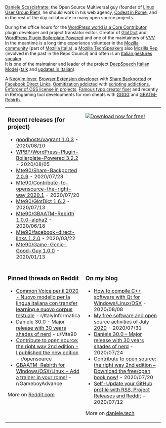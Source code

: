 [Daniele Scasciafratte](https://twitter.com/mte90net), the Open Source Multiversal guy (founder of [Linux User Group Rieti](https://lugrieti.linux.it/)), he should work in his web agency, [Codeat in Rome](https://github.com/CodeAtCode), and in the rest of the day collaborate in many open source projects.

During the office hours for the [WordPress world is a Core Contributor](https://profiles.wordpress.org/mte90/), plugin developer and project translator editor. Creator of [GlotDict](https://github.com/Mte90/GlotDict) and [WordPress Plugin Boilerplate Powered](https://github.com/WPBP/) and one of the maintainers of [VVV](https://github.com/Varying-Vagrant-Vagrants).  
In the meantime is a long time experience volunteer in the [Mozilla community](https://mozillians.org/it/u/Mte90/) (part of [Mozilla Italia](https://github.com/MozillaItalia)), a [Mozilla TechSpeakers](https://wiki.mozilla.org/TechSpeakers) also [Mozilla Rep](https://reps.mozilla.org/u/mte90/) (involved in the past in the Reps Council) and often is an [Italian gestures speaker](http://mte90.tech).  
It is one of the maintainer and leader of the project [DeepSpeech Italian Model](https://github.com/MozillaItalia/DeepSpeech-Italian-Model) ([talk](https://fosdem.org/2020/schedule/event/how_to_get_fun_with_teamwork/) and [updates in Italian](https://discourse.mozilla.org/t/common-voice-per-il-2020-aggiornamenti-periodici/51903)).  

A [NeoVim lover](https://github.com/Mte90/dotfiles), [Browser Extension developer](https://github.com/Mte90/ExtStoreStats) with [Share Backported](https://github.com/Mte90/Share-Backported) or [Facebook Direct Links](https://github.com/Mte90/facebook-direct-links), [Opmitization addicted](https://github.com/Mte90/pydal) with [scripting addictions](https://github.com/Mte90/My-Scripts), [Enforcer of OSS license in projects](https://github.com/Mte90/GH-License), [Famous typo creator fixer](https://github.com/Mte90/SyntaxAutoFix) and recently in Retrogaming tool developments for rom cheats with [GGGG](https://github.com/Mte90/Game-Genie-Good-Guy) and [GBATM-Rebirth](https://github.com/Mte90/GBAATM-Rebirth).

<table><tr><td valign="top" style="width: 50%;">

### Recent releases (for project)
<!-- recent_releases starts -->
* [goodhosts/vagrant 1.0.3](https://github.com/goodhosts/vagrant/releases/tag/1.0.3) - 2020/08/10
* [WPBP/WordPress-Plugin-Boilerplate-Powered 3.2.2](https://github.com/WPBP/WordPress-Plugin-Boilerplate-Powered/releases/tag/3.2.2) - 2020/08/05
* [Mte90/Share-Backported 2.0.9](https://github.com/Mte90/Share-Backported/releases/tag/2.0.9) - 2020/07/28
* [Mte90/Contribute-to-opensource-the-right-way 2020.1](https://github.com/Mte90/Contribute-to-opensource-the-right-way/releases/tag/2020.1) - 2020/07/20
* [Mte90/GlotDict 1.6.2](https://github.com/Mte90/GlotDict/releases/tag/1.6.2) - 2020/07/13
* [Mte90/GBAATM-Rebirth 1.0.0-alpha2](https://github.com/Mte90/GBAATM-Rebirth/releases/tag/pre-1.0.0-alpha2) - 2020/06/18
* [Mte90/facebook-direct-links 1.2.0](https://github.com/Mte90/facebook-direct-links/releases/tag/1.2.0) - 2020/03/22
* [Mte90/Game-Genie-Good-Guy 1.0.0](https://github.com/Mte90/Game-Genie-Good-Guy/releases/tag/1.0.0) - 2020/01/13
<!-- recent_releases ends -->
</td><td valign="top" style="width: 50%;">

[![Download now for free!](https://daniele.tech/wp-content/uploads/2020/07/cover-300x279.png)](https://daniele.tech/2020/07/contribute-to-open-source-the-right-way-2nd-edition-download-the-free-open-book-now)

</td></tr>
<tr><td valign="top" style="width: 50%;">

### Pinned threads on Reddit
<!-- reddit_pinned starts -->
* [Common Voice per il 2020 - Nuovo modello per la lingua italiana con transfer learning e nuovo corpus testuale](https://discourse.mozilla.org/t/common-voice-per-il-2020-aggiornamenti-periodici/51903/4) - r/ItalyInformatica
* [Daniele 30.0 - Major release with 30 years shades of nerd](https://daniele.tech/2020/07/daniele-30-0-major-release-with-30-years-shades-of-nerd/) - u/Mte90
* [Contribute to open source: the right way 2nd edition - I published the new edition](https://www.reddit.com/r/opensource/comments/hul1he/contribute_to_open_source_the_right_way_2nd/) - r/opensource
* [GBAATM-Rebirth for Windows/OSX/Linux - Add a trainer in your roms!](https://www.reddit.com/r/GameboyAdvance/comments/gzjulk/gbaatmrebirth_for_windowsosxlinux_add_a_trainer/) - r/GameboyAdvance
<!-- reddit_pinned ends -->
More on [Reddit.com](https://www.reddit.com/user/Mte90)
</td><td valign="top" style="width: 50%;">

### On my blog
<!-- blog starts -->
* [How to compile C++ software with Qt for Windows/Linux/OSX](https://daniele.tech/2020/08/how-to-compile-c-software-with-qt-for-windows-linux-osx/) - 2020/08/08
* [My free software and open source activities of July 2020](https://daniele.tech/2020/07/my-free-software-and-open-source-activities-of-july-2020/) - 2020/07/31
* [Daniele 30.0 – Major release with 30 years shades of nerd](https://daniele.tech/2020/07/daniele-30-0-major-release-with-30-years-shades-of-nerd/) - 2020/07/24
* [Contribute to open source: the right way 2nd edition – Download the free/open book now!](https://daniele.tech/2020/07/contribute-to-open-source-the-right-way-2nd-edition-download-the-free-open-book-now/) - 2020/07/20
* [Self-Update your GitHub profile with RSS, Project Releases and Reddit](https://daniele.tech/2020/07/self-update-your-github-profile-with-rss-project-releases-and-reddit/) - 2020/07/12
<!-- blog ends -->
More on [daniele.tech](https://daniele.tech/)
</td></tr></table>
